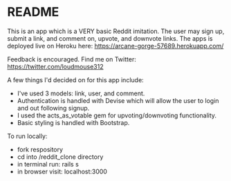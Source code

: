 # README

This is an app which is a VERY basic Reddit imitation. The user may sign up, submit a link, and comment on, upvote, and downvote links. The apps is deployed live on Heroku here: https://arcane-gorge-57689.herokuapp.com/

Feedback is encouraged. Find me on Twitter: https://twitter.com/loudmouse312

A few things I'd decided on for this app include: 
- I've used 3 models: link, user, and comment. 
- Authentication is handled with Devise which will allow the user to login and out following signup. 
- I used the acts_as_votable gem for upvoting/downvoting functionality. 
- Basic styling is handled with Bootstrap.

To run locally:
- fork respository
- cd into /reddit_clone directory
- in terminal run: rails s
- in browser visit: localhost:3000




